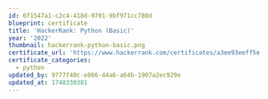 ```yaml
---
id: 6f1547a1-c2c4-418d-9701-9bf971cc780d
blueprint: certificate
title: 'HackerRank: Python (Basic)'
year: '2022'
thumbnail: hackerrank-python-basic.png
certificate_url: 'https://www.hackerrank.com/certificates/a3ee93eeff5e'
certificate_categories:
  - python
updated_by: 9777f40c-e866-44a6-a64b-1907a2ec929e
updated_at: 1748330381
---
```

